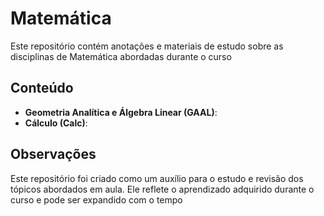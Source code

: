 # Matemática

Este repositório contém anotações e materiais de estudo sobre as disciplinas de Matemática abordadas durante o curso

## Conteúdo

- **Geometria Analítica e Álgebra Linear (GAAL)**: 
- **Cálculo (Calc)**:

## Observações

Este repositório foi criado como um auxílio para o estudo e revisão dos tópicos abordados em aula. Ele reflete o aprendizado adquirido durante o curso e pode ser expandido com o tempo
